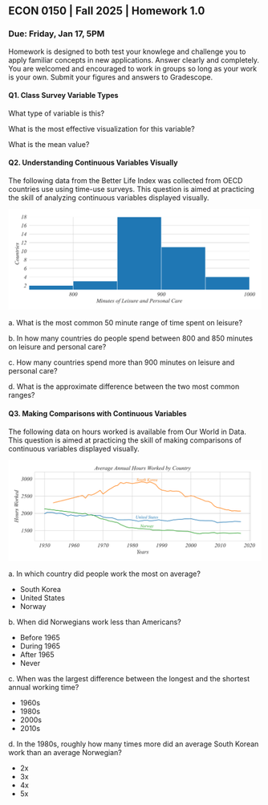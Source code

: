 

<div style="margin-top: -70px;"></div>

## ECON 0150 | Fall 2025 | Homework 1.0

### Due: Friday, Jan 17, 5PM

Homework is designed to both test your knowlege and challenge you to apply familiar concepts in new applications. Answer clearly and completely. You are welcomed and encouraged to work in groups so long as your work is your own. Submit your figures and answers to Gradescope.

#### Q1. Class Survey Variable Types

What type of variable is this?

What is the most effective visualization for this variable? 

What is the mean value?

#### Q2. Understanding Continuous Variables Visually

The following data from the Better Life Index was collected from OECD countries use using time-use surveys. This question is aimed at practicing the skill of analyzing continuous variables displayed visually. 

![Question 1](HW_1_0_Q1.png)

a. What is the most common 50 minute range of time spent on leisure?

b. In how many countries do people spend between 800 and 850 minutes on leisure and personal care?

c. How many countries spend more than 900 minutes on leisure and personal care?

d. What is the approximate difference between the two most common ranges?

#### Q3. Making Comparisons with Continuous Variables

The following data on hours worked is available from Our World in Data. This question is aimed at practicing the skill of making comparisons of continuous variables displayed visually. 

![Question 2](HW_1_0_Q2.png)

a. In which country did people work the most on average?

- South Korea
- United States
- Norway

b. When did Norwegians work less than Americans?

- Before 1965
- During 1965
- After 1965
- Never

c. When was the largest difference between the longest and the shortest annual working time?

- 1960s
- 1980s
- 2000s
- 2010s

d. In the 1980s, roughly how many times more did an average South Korean work than an average Norwegian?

- 2x
- 3x
- 4x
- 5x

